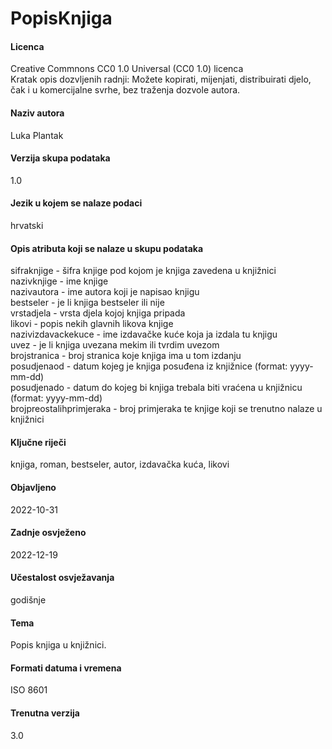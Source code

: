 # PopisKnjiga


#### Licenca

Creative Commnons CC0 1.0 Universal (CC0 1.0) licenca  
Kratak opis dozvljenih radnji: Možete kopirati, mijenjati, distribuirati djelo, čak i u komercijalne svrhe, bez traženja dozvole autora.


#### Naziv autora

Luka Plantak


#### Verzija skupa podataka

1.0


#### Jezik u kojem se nalaze podaci 

hrvatski


#### Opis atributa koji se nalaze u skupu podataka

sifraknjige - šifra knjige pod kojom je knjiga zavedena u knjižnici  
nazivknjige - ime knjige  
nazivautora - ime autora koji je napisao knjigu  
bestseler - je li knjiga bestseler ili nije  
vrstadjela - vrsta djela kojoj knjiga pripada  
likovi - popis nekih glavnih likova knjige  
nazivizdavackekuce - ime izdavačke kuće koja ja izdala tu knjigu  
uvez - je li knjiga uvezana mekim ili tvrdim uvezom  
brojstranica - broj stranica koje knjiga ima u tom izdanju  
posudjenaod - datum kojeg je knjiga posuđena iz knjižnice (format: yyyy-mm-dd)  
posudjenado - datum do kojeg bi knjiga trebala biti vraćena u knjižnicu (format: yyyy-mm-dd)  
brojpreostalihprimjeraka - broj primjeraka te knjige koji se trenutno nalaze u knjižnici  


#### Ključne riječi

knjiga, roman, bestseler, autor, izdavačka kuća, likovi


#### Objavljeno

2022-10-31


#### Zadnje osvježeno

2022-12-19


#### Učestalost osvježavanja

godišnje


#### Tema

Popis knjiga u knjižnici.


#### Formati datuma i vremena

ISO 8601


#### Trenutna verzija

3.0
